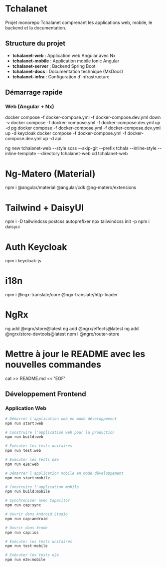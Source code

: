 
# Tchalanet

Projet monorepo Tchalanet comprenant les applications web, mobile, le backend et la documentation.

## Structure du projet

- **tchalanet-web** : Application web Angular avec Nx
- **tchalanet-mobile** : Application mobile Ionic Angular
- **tchalanet-server** : Backend Spring Boot
- **tchalanet-docs** : Documentation technique (MkDocs)
- **tchalanet-infra** : Configuration d'infrastructure

## Démarrage rapide

### Web (Angular + Nx)



docker compose -f docker-compose.yml -f docker-compose.dev.yml down -v
docker compose -f docker-compose.yml -f docker-compose.dev.yml up -d pg
docker compose -f docker-compose.yml -f docker-compose.dev.yml up -d keycloak
docker compose -f docker-compose.yml -f docker-compose.dev.yml up -d api

ng new tchalanet-web --style scss --skip-git --prefix tchala --inline-style --inline-template --directory tchalanet-web
cd tchalanet-web

# Ng-Matero (Material)
npm i @angular/material @angular/cdk @ng-matero/extensions

# Tailwind + DaisyUI
npm i -D tailwindcss postcss autoprefixer
npx tailwindcss init -p
npm i daisyui

# Auth Keycloak
npm i keycloak-js

# i18n
npm i @ngx-translate/core @ngx-translate/http-loader

# NgRx
ng add @ngrx/store@latest
ng add @ngrx/effects@latest
ng add @ngrx/store-devtools@latest
npm i @ngrx/router-store

# Mettre à jour le README avec les nouvelles commandes
cat >> README.md << 'EOF'

## Développement Frontend

### Application Web
```bash
# Démarrer l'application web en mode développement
npm run start:web

# Construire l'application web pour la production
npm run build:web

# Exécuter les tests unitaires
npm run test:web

# Exécuter les tests e2e
npm run e2e:web

# Démarrer l'application mobile en mode développement
npm run start:mobile

# Construire l'application mobile
npm run build:mobile

# Synchroniser avec Capacitor
npm run cap:sync

# Ouvrir dans Android Studio
npm run cap:android

# Ouvrir dans Xcode
npm run cap:ios

# Exécuter les tests unitaires
npm run test:mobile

# Exécuter les tests e2e
npm run e2e:mobile

```

